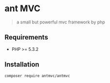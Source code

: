 # ant MVC

> a small but powerful mvc framework by php

## Requirements

- PHP >= 5.3.2

## Installation


```
composer require antmvc/antmvc
```

